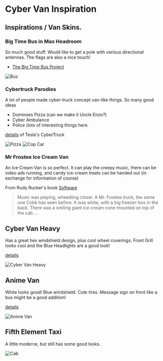 # Cyber Van Inspiration

## Inspirations / Van Skins.

### Big Time Bus in Max Headroom

So much good stuff.  Would like to get a pole with various directional antennas.  The flags are
also a nice touch!

- [The Big Time Bus Project](https://bigtimebusproject.blogspot.com/2014/10/this-is-totally-big-time.html)

![Bus](https://4.bp.blogspot.com/-PdDPDRc8k7o/VEQofsSo8TI/AAAAAAAACAw/4yRPeVZvXLw/s1600/Picture%2B003bb.jpg)

### Cybertruck Parodies

A lot of people made cyber-truck concept van-like things.  So many good ideas

- Dominoes Pizza (can we make it Uncle Enzo?)
- Cyber Ambulance
- Police (lots of interesting things here.

[details](https://www.financialexpress.com/auto/gallery/tesla-cybertruck-police-car-ambulance-cybertruck-price-cybertruck-range-elon-musk-auto-pilot/photos/2000632/5/) of Tesla's CyberTruck

![Pizza](https://www.financialexpress.com/wp-content/uploads/2020/06/tesla-Cybertruck-Dominos-pizza.jpg)
![Cop Car](https://www.financialexpress.com/wp-content/uploads/2020/06/tesla-Cybertruck-NYPD.jpg)


### Mr Frostee Ice Cream Van

An Ice Cream Van is so perfect.  It can play the creepy music, there can be video
ads running, and candy ice-cream treats can be handed out (in exchange for information
of course)

From Rudy Rucker's book [Software](https://en.wikipedia.org/wiki/Software_%28novel%29)

> Music was playing, wheedling closer.  A Mr. Frostee truck, the same one Cobb has
> seen before.  It was white, with a big freezer-box in the back.  There was a 
> smiling giant ice-cream cone mounted on top of the cab.
> ...

## Cyber Van Heavy

Has a great hex windshield design, plus cool wheel coverings. Front Grill looks cool and the Blue Headlights are a good look!

[details](https://www.antenocitisworkshop.com/product/cyber-van-heavy/)

![Cyber Van Heavy](https://www.antenocitisworkshop.com/wp-content/uploads/2019/10/Cyber-Van-Heavy-6.jpg)

## Anime Van

White looks good!  Blue windshield.  Cute tires. Message sign on front like a bus might be a good addition!

[details](https://www.antenocitisworkshop.com/product/anime-van/)

![Anime Van](https://www.antenocitisworkshop.com/wp-content/uploads/2020/08/Anime-Van-1.jpg)

## Fifth Element Taxi

A little moderne, but still has some good looks.

![Cab](https://www.classicdriver.com/sites/default/files/styles/full_width_slider/public/import/articlesv2/images/_de/7601/Osenat_2012_01pop.jpg)

